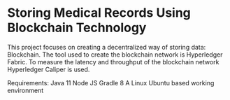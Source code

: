 # Storing Medical Records Using Blockchain Technology

This project focuses on creating a decentralized way of storing data: Blockchain.
The tool used to create the blockchain network is Hyperledger Fabric.
To measure the latency and throughput of the blockchain network Hyperledger Caliper is used.

Requirements:
Java 11
Node JS
Gradle 8
A Linux Ubuntu based working environment

